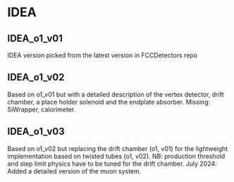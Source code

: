 IDEA
====

IDEA_o1_v01
------------

IDEA version picked from the latest version in FCCDetectors repo

IDEA_o1_v02
------------

Based on o1_v01 but with a detailed description of the vertex detector, drift chamber, a place holder solenoid and the endplate absorber. Missing: SiWrapper, calorimeter.

IDEA_o1_v03
------------

Based on o1_v02 but replacing the drift chamber (o1, v01) for the lightweight implementation based on twisted tubes (o1, v02). NB: production threshold and step limit physics have to be tuned for the drift chamber. July 2024: Added a detailed version of the muon system. 
